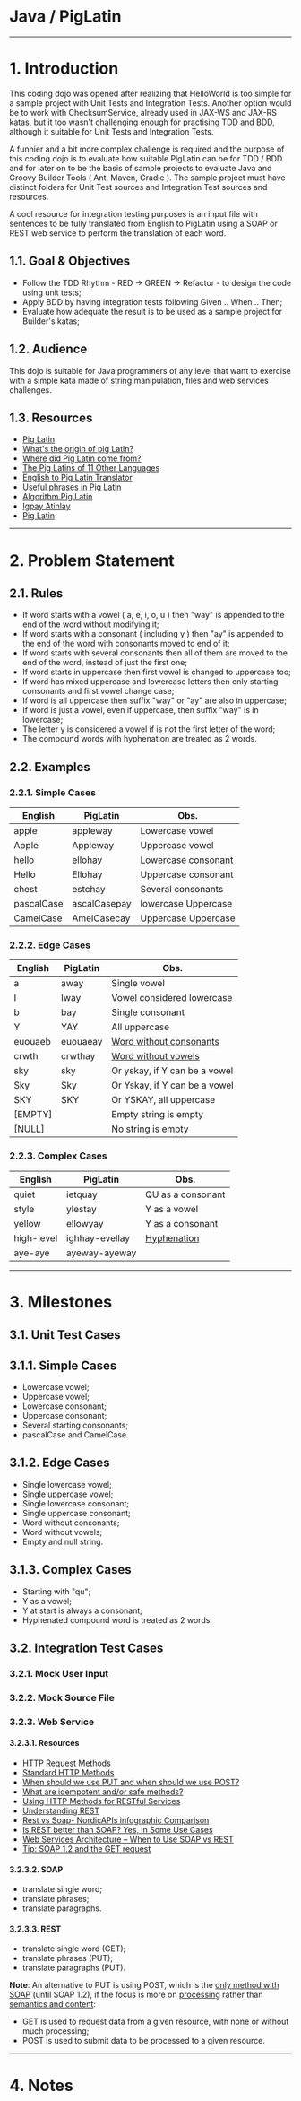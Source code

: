 ﻿Java / PigLatin
===============

----

# 1. Introduction

This coding dojo was opened after realizing that HelloWorld is too simple for a sample project with Unit Tests and Integration Tests. Another option would be to work with ChecksumService, already used in JAX-WS and JAX-RS katas, but it too wasn't challenging enough for practising TDD and BDD, although it suitable for Unit Tests and Integration Tests.

A funnier and a bit more complex challenge is required and the purpose of this coding dojo is to evaluate how suitable PigLatin can be for TDD / BDD and for later on to be the basis of sample projects to evaluate Java and Groovy Builder Tools ( Ant, Maven, Gradle ). The sample project must have distinct folders for Unit Test sources and Integration Test sources and resources.

A cool resource for integration testing purposes is an input file with sentences to be fully translated from English to PigLatin using a SOAP or REST web service to perform the translation of each word.

## 1.1. Goal & Objectives

- Follow the TDD Rhythm - RED -> GREEN -> Refactor - to design the code using unit tests;
- Apply BDD by having integration tests following Given .. When .. Then;
- Evaluate how adequate the result is to be used as a sample project for Builder's katas;

## 1.2. Audience

This dojo is suitable for Java programmers of any level that want to exercise with a simple kata made of string manipulation, files and web services challenges.

## 1.3. Resources

- [Pig Latin](https://en.wikipedia.org/wiki/Pig_Latin)
- [What's the origin of pig Latin?](http://www.straightdope.com/columns/read/2163/whats-the-origin-of-pig-latin)
- [Where did Pig Latin come from?](http://ialwayswondered.jarrettgreen.com/2011/05/25/where-did-pig-latin-come-from/)
- [The Pig Latins of 11 Other Languages](http://mentalfloss.com/article/50242/pig-latins-11-other-languages)
- [English to Pig Latin Translator](http://www.snowcrest.net/donnelly/piglatin.html)
- [Useful phrases in Pig Latin](http://www.omniglot.com/language/phrases/piglatin.htm)
- [Algorithm Pig Latin](https://github.com/FreeCodeCamp/FreeCodeCamp/wiki/Algorithm-Pig-Latin)
- [Igpay Atinlay](https://www.codechef.com/problems/CEXP06)
- [Pig Latin](http://web.ics.purdue.edu/~morelanj/RAO/prepare2.html)

----

# 2. Problem Statement

## 2.1. Rules

- If word starts with a vowel ( a, e, i, o, u ) then "way" is appended to the end of the word without modifying it;
- If word starts with a consonant ( including y ) then "ay" is appended to the end of the word with consonants moved to end of it;
- If word starts with several consonants then all of them are moved to the end of the word, instead of just the first one;
- If word starts in uppercase then first vowel is changed to uppercase too;
- If word has mixed uppercase and lowercase letters then only starting consonants and first vowel change case;
- If word is all uppercase then suffix "way" or "ay" are also in uppercase;
- If word is just a vowel, even if uppercase, then suffix "way" is in lowercase;
- The letter y is considered a vowel if is not the first letter of the word;
- The compound words with hyphenation are treated as 2 words.

## 2.2. Examples

### 2.2.1. Simple Cases

| English    | PigLatin     | Obs.                |
|------------|--------------|---------------------|
| apple      | appleway     | Lowercase vowel     |
| Apple      | Appleway     | Uppercase vowel     |
| hello      | ellohay      | Lowercase consonant |
| Hello      | Ellohay      | Uppercase consonant |
| chest      | estchay      | Several consonants  |
| pascalCase | ascalCasepay | lowercase Uppercase |
| CamelCase  | AmelCasecay  | Uppercase Uppercase |

### 2.2.2. Edge Cases

| English | PigLatin | Obs.                          |
|---------|----------|-------------------------------|
| a       | away     | Single vowel                  |
| I       | Iway     | Vowel considered lowercase    |
| b       | bay      | Single consonant              |
| Y       | YAY      | All uppercase                 |
| euouaeb | euouaeay | [Word without consonants](https://en.wikipedia.org/wiki/Words_without_consonants#English) |
| crwth   | crwthay  | [Word without vowels](https://en.wikipedia.org/wiki/English_words_without_vowels) |
| sky     | sky      | Or yskay, if Y can be a vowel |
| Sky     | Sky      | Or Yskay, if Y can be a vowel |
| SKY     | SKY      | Or YSKAY, all uppercase       |
| [EMPTY] |          | Empty string is empty         |
| [NULL]  |          | No string is empty            |

### 2.2.3. Complex Cases

| English    | PigLatin       | Obs.              |
|------------|----------------|-------------------|
| quiet      | ietquay        | QU as a consonant |
| style      | ylestay        | Y as a vowel      |
| yellow     | ellowyay       | Y as a consonant  |
| high-level | ighhay-evellay | [Hyphenation](https://en.wikipedia.org/wiki/English_compound#Hyphenation) |
| aye-aye    | ayeway-ayeway  |                   |

----

# 3. Milestones

## 3.1. Unit Test Cases

## 3.1.1. Simple Cases

- Lowercase vowel;
- Uppercase vowel;
- Lowercase consonant;
- Uppercase consonant;
- Several starting consonants;
- pascalCase and CamelCase.

## 3.1.2. Edge Cases

- Single lowercase vowel;
- Single uppercase vowel;
- Single lowercase consonant;
- Single uppercase consonant;
- Word without consonants;
- Word without vowels;
- Empty and null string.

## 3.1.3. Complex Cases

- Starting with "qu";
- Y as a vowel;
- Y at start is always a consonant;
- Hyphenated compound word is treated as 2 words.

## 3.2. Integration Test Cases

### 3.2.1. Mock User Input

### 3.2.2. Mock Source File

### 3.2.3. Web Service

#### 3.2.3.1. Resources

- [HTTP Request Methods](https://en.wikipedia.org/wiki/Hypertext_Transfer_Protocol#Request_methods)
- [Standard HTTP Methods](http://restful-api-design.readthedocs.io/en/latest/methods.html)
- [When should we use PUT and when should we use POST?](http://restcookbook.com/HTTP%20Methods/put-vs-post/)
- [What are idempotent and/or safe methods?](http://restcookbook.com/HTTP%20Methods/idempotency/)
- [Using HTTP Methods for RESTful Services](http://www.restapitutorial.com/lessons/httpmethods.html)
- [Understanding REST](https://spring.io/understanding/REST)
- [Rest vs Soap- NordicAPIs infographic Comparison](http://nordicapis.com/rest-vs-soap-nordic-apis-infographic-comparison/)
- [Is REST better than SOAP? Yes, in Some Use Cases](http://nordicapis.com/rest-better-than-soap-yes-use-cases/)
- [Web Services Architecture – When to Use SOAP vs REST](https://dzone.com/articles/web-services-architecture)
- [Tip: SOAP 1.2 and the GET request](http://www.ibm.com/developerworks/xml/library/x-tipgetr/index.html)

#### 3.2.3.2. SOAP

- translate single word;
- translate phrases;
- translate paragraphs.

#### 3.2.3.3. REST

- translate single word (GET);
- translate phrases (PUT);
- translate paragraphs (PUT).

**Note**: An alternative to PUT is using POST, which is the [only method with SOAP](http://www.ibm.com/developerworks/xml/library/x-tipgetr/index.html) (until SOAP 1.2), if the focus is more on [processing](http://www.w3schools.com/TAGS/ref_httpmethods.asp) rather than [semantics and content](https://tools.ietf.org/html/rfc7231):
- GET is used to request data from a given resource, with none or without much processing;
- POST is used to submit data to be processed to a given resource.

----

# 4. Notes
